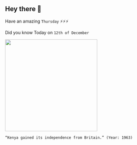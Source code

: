 ## Hey there 👋
Have an amazing `Thursday` ⚡⚡⚡

Did you know Today on `12th of December`
 
 [<img src="https://www.historypod.net/wp-content/uploads/2017/11/12-12i.jpg" width="300" />](https://www.history.com/this-day-in-history/kenya-declares-independence-from-britain) 
 ```
“Kenya gained its independence from Britain.” (Year: 1963)
```
